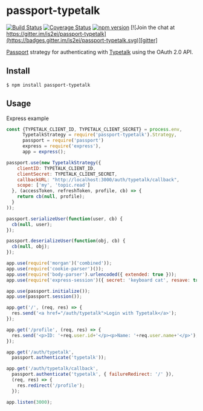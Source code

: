 passport-typetalk
===

[![Build Status](https://travis-ci.com/is2ei/passport-typetalk.svg?branch=master)][travis]
[![Coverage Status](https://coveralls.io/repos/github/is2ei/passport-typetalk/badge.svg?branch=master)][coveralls]
[![npm version](https://badge.fury.io/js/passport-typetalk.svg)][npm]
[![Join the chat at https://gitter.im/is2ei/passport-typetalk](https://badges.gitter.im/is2ei/passport-typetalk.svg)][gitter]

[travis]: https://travis-ci.com/is2ei/passport-typetalk
[coveralls]: https://coveralls.io/github/is2ei/passport-typetalk?branch=master
[npm]: https://badge.fury.io/js/passport-typetalk
[gitter]: https://gitter.im/is2ei/passport-typetalk

[Passport](http://passportjs.org/) strategy for authenticating with [Typetalk](https://www.typetalk.com) using the OAuth 2.0 API.

## Install

```
$ npm install passport-typetalk
```

## Usage

Express example

```javascript
const {TYPETALK_CLIENT_ID, TYPETALK_CLIENT_SECRET} = process.env,
      TypetalkStrategy = require('passport-typetalk').Strategy,
      passport = require('passport')
      express = require('express'),
      app = express();

passport.use(new TypetalkStrategy({
    clientID: TYPETALK_CLIENT_ID,
    clientSecret: TYPETALK_CLIENT_SECRET,
    callbackURL: "http://localhost:3000/auth/typetalk/callback",
    scope: ['my', 'topic.read']
  }, (accessToken, refreshToken, profile, cb) => {
    return cb(null, profile);
  }
));

passport.serializeUser(function(user, cb) {
  cb(null, user);
});

passport.deserializeUser(function(obj, cb) {
  cb(null, obj);
});

app.use(require('morgan')('combined'));
app.use(require('cookie-parser')());
app.use(require('body-parser').urlencoded({ extended: true }));
app.use(require('express-session')({ secret: 'keyboard cat', resave: true, saveUninitialized: true }));

app.use(passport.initialize());
app.use(passport.session());

app.get('/', (req, res) => {
  res.send('<a href="/auth/typetalk">Login with Typetalk</a>');
});

app.get('/profile', (req, res) => {
  res.send('<p>ID: '+req.user.id+'</p><p>Name: '+req.user.name+'</p>');
});

app.get('/auth/typetalk',
  passport.authenticate('typetalk'));

app.get('/auth/typetalk/callback',
  passport.authenticate('typetalk', { failureRedirect: '/' }),
  (req, res) => {
    res.redirect('/profile');
  });

app.listen(3000);
```
